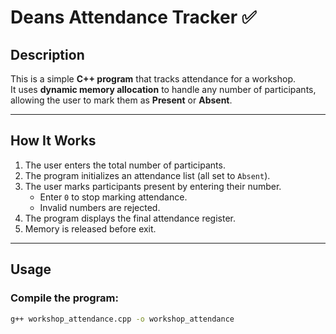 # Deans Attendance Tracker ✅

## Description
This is a simple **C++ program** that tracks attendance for a workshop.  
It uses **dynamic memory allocation** to handle any number of participants, allowing the user to mark them as **Present** or **Absent**.

---

## How It Works
1. The user enters the total number of participants.
2. The program initializes an attendance list (all set to `Absent`).
3. The user marks participants present by entering their number.
   - Enter `0` to stop marking attendance.
   - Invalid numbers are rejected.
4. The program displays the final attendance register.
5. Memory is released before exit.

---

## Usage

### Compile the program:
```bash
g++ workshop_attendance.cpp -o workshop_attendance
